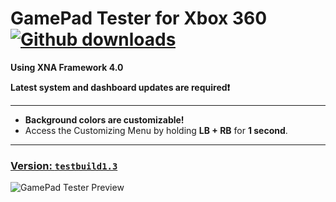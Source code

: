 # GamePad Tester for Xbox 360  [![Github downloads](https://img.shields.io/github/downloads/Mrsuss60/GamePad-360-Tester/total.svg?style=flat-square)](https://github.com/Mrsuss60/GamePad-360-Tester/releases)

**Using XNA Framework 4.0**

**Latest system and dashboard updates are required❗**

---
- **Background colors are customizable!**  
- Access the Customizing Menu by holding **LB + RB** for **1 second**.
---
### [Version: `testbuild1.3`](https://github.com/Mrsuss60/GamePad-360-Tester/releases/tag/v1.3)

![GamePad Tester Preview](https://github.com/user-attachments/assets/468d9796-9258-4df4-b363-02f5324120f9)
